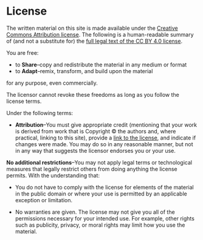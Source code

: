 # License

The written material on this site is made available under the
[Creative Commons Attribution license][cc-by-human].  The following is
a human-readable summary of (and not a substitute for) the [full legal
text of the CC BY 4.0 license][cc-by-legal].

You are free:

*   to **Share**–copy and redistribute the material in any medium or format
*   to **Adapt**–remix, transform, and build upon the material

for any purpose, even commercially.

The licensor cannot revoke these freedoms as long as you follow the
license terms.

Under the following terms:

*   **Attribution**–You must give appropriate credit (mentioning that
    your work is derived from work that is Copyright © the authors
    and, where practical, linking to this site), provide a [link to
    the license][cc-by-human], and indicate if changes were made. You
    may do so in any reasonable manner, but not in any way that
    suggests the licensor endorses you or your use.

**No additional restrictions**–You may not apply legal terms or
technological measures that legally restrict others from doing
anything the license permits.  With the understanding that:

*   You do not have to comply with the license for elements of the
    material in the public domain or where your use is permitted by an
    applicable exception or limitation.

*   No warranties are given. The license may not give you all of the
    permissions necessary for your intended use. For example, other
    rights such as publicity, privacy, or moral rights may limit how
    you use the material.

[cc-by-human]: https://creativecommons.org/licenses/by/4.0/
[cc-by-legal]: https://creativecommons.org/licenses/by/4.0/legalcode
